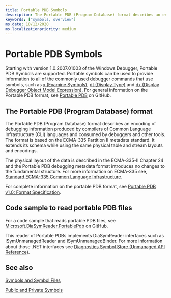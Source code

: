 ```yaml
---
title: Portable PDB Symbols
description: The Portable PDB (Program Database) format describes an encoding of debugging information produced by compilers of Common Language Infrastructure languages and consumed by debuggers.
keywords: ["symbols, overview"]
ms.date: 10/12/2020
ms.localizationpriority: medium
---
```


# Portable PDB Symbols

Starting with version 1.0.2007.01003 of the Windows Debugger, Portable PDB Symbols are supported. Portable symbols can be used to provide information to all of the commonly used debugger commands that use symbols, such as [x (Examine Symbols)](x--examine-symbols-.md), [dt (Display Type)](dt--display-type-.md) and [dx (Display Debugger Object Model Expression)](dx--display-visualizer-variables-.md). For general information on the Portable PDB format, see [Portable PDB](https://github.com/dotnet/core/blob/master/Documentation/diagnostics/portable_pdb.md) on GitHub.

## The Portable PDB (Program Database) format

The Portable PDB (Program Database) format describes an encoding of debugging information produced by compilers of Common Language Infrastructure (CLI) languages and consumed by debuggers and other tools. The format is based on the ECMA-335 Partition II metadata standard. It extends its schema while using the same physical table and stream layouts and encodings.

The physical layout of the data is described in the ECMA-335-II Chapter 24 and the Portable PDB debugging metadata format introduces no changes to the fundamental structure. For more information on ECMA-335 see, [Standard ECMA-335 Common Language Infrastructure](https://www.ecma-international.org/publications/standards/Ecma-335.htm).

For complete information on the portable PDB format, see [Portable PDB v1.0: Format Specification](https://github.com/dotnet/corefx/blob/master/src/System.Reflection.Metadata/specs/PortablePdb-Metadata.md).

## Code sample to read portable PDB files

For a code sample that reads portable PDB files, see [Microsoft.DiaSymReader.PortablePdb](https://github.com/dotnet/symreader-portable) on GitHub.

This reader of Portable PDBs implements DiaSymReader interfaces such as ISymUnmanagedReader and ISymUnmanagedBinder. For more information about those .NET interfaces see [Diagnostics Symbol Store (Unmanaged API Reference)](/dotnet/framework/unmanaged-api/diagnostics/).

## See also

[Symbols and Symbol Files](symbols-and-symbol-files.md)

[Public and Private Symbols](public-and-private-symbols.md)

